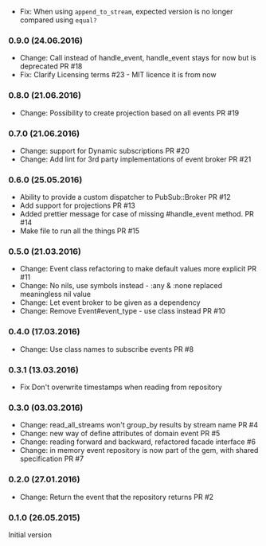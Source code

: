 * Fix: When using `append_to_stream`, expected version is no longer compared using `equal?`

### 0.9.0 (24.06.2016)

* Change: Call instead of handle_event, handle_event stays for now but is deprecated PR #18
* Fix: Clarify Licensing terms #23 - MIT licence it is from now

### 0.8.0 (21.06.2016)

* Change: Possibility to create projection based on all events PR #19

### 0.7.0 (21.06.2016)

* Change: support for Dynamic subscriptions PR #20
* Change: Add lint for 3rd party implementations of event broker PR #21

### 0.6.0 (25.05.2016)

* Ability to provide a custom dispatcher to PubSub::Broker PR #12
* Add support for projections PR #13
* Added prettier message for case of missing #handle_event method. PR #14
* Make file to run all the things PR #15

### 0.5.0 (21.03.2016)

* Change: Event class refactoring to make default values more explicit PR #11
* Change: No nils, use symbols instead - :any & :none replaced meaningless nil value
* Change: Let event broker to be given as a dependency
* Change: Remove Event#event_type - use class instead PR #10

### 0.4.0 (17.03.2016)

* Change: Use class names to subscribe events PR #8

### 0.3.1 (13.03.2016)

* Fix Don't overwrite timestamps when reading from repository

### 0.3.0 (03.03.2016)

* Change: read_all_streams won't group_by results by stream name PR #4
* Change: new way of define attributes of domain event PR #5
* Change: reading forward and backward, refactored facade interface #6
* Change: in memory event repository is now part of the gem, with shared specification PR #7

### 0.2.0 (27.01.2016)

* Change: Return the event that the repository returns PR #2

### 0.1.0 (26.05.2015)

Initial version
